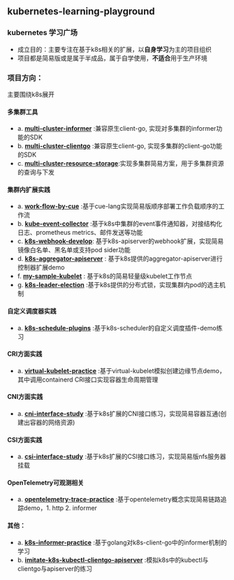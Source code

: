 ## kubernetes-learning-playground
### kubernetes 学习广场

- 成立目的：主要专注在基于k8s相关的扩展，以**自身学习**为主的项目组织
- 项目都是简易版或是属于半成品，属于自学使用，**不适合**用于生产环境

### 项目方向：
主要围绕k8s展开


#### 多集群工具

- a. [**multi-cluster-informer**](https://github.com/Kubernetes-Learning-Playground/multi-cluster-informer) :兼容原生client-go, 实现对多集群的informer功能的SDK
- b. [**multi-cluster-clientgo**](https://github.com/Kubernetes-Learning-Playground/multi-cluster-clientgo) :兼容原生client-go, 实现多集群的client-go功能的SDK
- c. [**multi-cluster-resource-storage**](https://github.com/Kubernetes-Learning-Playground/multi-cluster-resource-storage):实现多集群简易方案，用于多集群资源的查询与下发

#### 集群内扩展实践

- a. [**work-flow-by-cue**](https://github.com/Kubernetes-Learning-Playground/work-flow-by-cue) :基于cue-lang实现简易版顺序部署工作负载顺序的工作流
- b. [**kube-event-collector**](https://github.com/Kubernetes-Learning-Playground/kube-event-collector) :基于k8s中集群的event事件通知器，对接结构化日志、prometheus metrics、邮件发送等功能
- c. [**k8s-webhook-develop**](https://github.com/Kubernetes-Learning-Playground/k8s-webhook-develop): 基于k8s-apiserver的webhook扩展，实现简易镜像白名单、黑名单或支持pod sider功能
- d. [**k8s-aggregator-apiserver**](https://github.com/Kubernetes-Learning-Playground/k8s-aggregator-apiserver-demo) : 基于k8s提供的aggregator-apiserver进行控制器扩展demo
- f. [**my-sample-kubelet**](https://github.com/Kubernetes-Learning-Playground/my-sample-kubelet) : 基于k8s的简易轻量级kubelet工作节点
- g. [**k8s-leader-election**](https://github.com/Kubernetes-Learning-Playground/k8s-leader-election-demo) :基于k8s提供的分布式锁，实现集群内pod的选主机制

#### 自定义调度器实践

- a. [**k8s-schedule-plugins**](https://github.com/Kubernetes-Learning-Playground/k8s-schedule-plugins-demo) :基于k8s-scheduler的自定义调度插件-demo练习

#### CRI方面实践

- a. [**virtual-kubelet-practice**](https://github.com/Kubernetes-Learning-Playground/virtual-kubelet-practice-demo) :基于virtual-kubelet模拟创建边缘节点demo，其中调用containerd CRI接口实现容器生命周期管理

#### CNI方面实践

- a. [**cni-interface-study**](https://github.com/Kubernetes-Learning-Playground/cni-interface-study) :基于k8s扩展的CNI接口练习，实现简易容器互通(创建出容器的网络资源)

#### CSI方面实践

- a. [**csi-interface-study**](https://github.com/Kubernetes-Learning-Playground/csi-interface-study) :基于k8s扩展的CSI接口练习，实现简易版nfs服务器挂载

#### OpenTelemetry可观测相关

- a. [**opentelemetry-trace-practice**](https://github.com/Kubernetes-Learning-Playground/opentelemetry-trace-practice) :基于opentelemetry概念实现简易链路追踪demo，1. http 2. informer

#### 其他：

- a. [**k8s-informer-practice**](https://github.com/Kubernetes-Learning-Playground/k8s-informer-practice) :基于golang对k8s-client-go中的informer机制的学习
- b. [**imitate-k8s-kubectl-clientgo-apiserver**](https://github.com/Kubernetes-Learning-Playground/imitate-k8s-kubectl-clientgo-apiserver) :模拟k8s中的kubectl与clientgo与apiserver的练习
